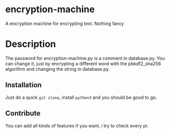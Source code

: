 # encryption-machine
A encryption machine for encrypting text. Nothing fancy
<h1>Description</h1>
The password for encryption-machine.py is a comment in database.py.
You can change it, just by encrypting a different word with the pbkdf2_sha256 algorithm and changing the string in database.py.
<br>
<h2>Installation</h2>
Just do a quick <code>git clone</code>, install <code>python3</code> and you should be good to go.
<br>
<h2>Contribute</h2>
You can add all kinds of features if you want, i try to check every pr.
